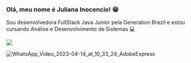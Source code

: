 ### Olá, meu nome é Juliana Inocencio! 😁

Sou desenvolvedora FullStack Java Junior pela Generation Brazil e estou cursando Análise e Desenvolvimento de Sistemas 💻
 
  <a href="https://www.linkedin.com/in/juliana-inocencio" target="_blank"><img src="https://img.shields.io/badge/LinkedIn-0077B5?style=for-the-badge&logo=linkedin&logoColor=white" target="_blank"></a>   
 
![WhatsApp_Video_2023-04-14_at_10_33_24_AdobeExpress](https://user-images.githubusercontent.com/103137785/232060484-4c95d1d2-6108-4314-aa6b-fe777053c1df.gif)

 
  
          
  ##
  
  	
 
   
